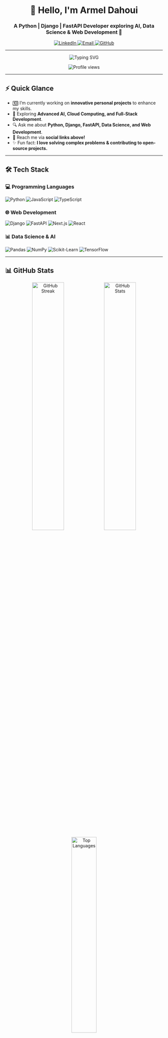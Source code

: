 <h1 align="center">👋 Hello, I'm Armel Dahoui</h1>
<h3 align="center">A Python | Django | FastAPI Developer exploring AI, Data Science & Web Development 🚀</h3>

<p align="center">
  <a href="https://www.linkedin.com/in/alex-armel-dahoui-68b7b5255" target="_blank">
    <img src="https://img.shields.io/badge/LinkedIn-%230077B5.svg?style=for-the-badge&logo=linkedin&logoColor=white" alt="LinkedIn" />
  </a>
  <a href="mailto:alexdahoui@yahoo.com" target="_blank">
    <img src="https://img.shields.io/badge/Email-%23D14836.svg?style=for-the-badge&logo=gmail&logoColor=white" alt="Email" />
  </a>
  <a href="https://github.com/ArmelDahoui" target="_blank">
    <img src="https://img.shields.io/badge/GitHub-%23181717.svg?style=for-the-badge&logo=github&logoColor=white" alt="GitHub" />
  </a>
</p>

---

<p align="center">
  <img src="https://readme-typing-svg.demolab.com/?lines=Welcome+to+my+GitHub+Profile!;Python+%7C+Django+%7C+FastAPI;AI+%7C+Data+Science+%7C+Web+Dev&font=Fira+Code&size=22&duration=2500&pause=800&color=F7B93E&center=true&vCenter=true&width=600" alt="Typing SVG" />
</p>

<p align="center">
  <img src="https://komarev.com/ghpvc/?username=ArmelDahoui&color=blue&style=for-the-badge" alt="Profile views" />
</p>

---

## ⚡️ Quick Glance

- 🔟 I’m currently working on **innovative personal projects** to enhance my skills.
- 🌱 Exploring **Advanced AI, Cloud Computing, and Full-Stack Development**.
- 🔍 Ask me about **Python, Django, FastAPI, Data Science, and Web Development**.
- 📧 Reach me via **social links above!**
- ✨ Fun fact: **I love solving complex problems & contributing to open-source projects.**

---

## 🛠️ Tech Stack

### 💻 Programming Languages
<p align="left">
    <img src="https://img.shields.io/badge/Python-3776AB.svg?style=for-the-badge&logo=python&logoColor=white" alt="Python" />
    <img src="https://img.shields.io/badge/JavaScript-F7DF1E.svg?style=for-the-badge&logo=javascript&logoColor=black" alt="JavaScript" />
    <img src="https://img.shields.io/badge/TypeScript-3178C6.svg?style=for-the-badge&logo=typescript&logoColor=white" alt="TypeScript" />
</p>

### 🌐 Web Development
<p align="left">
    <img src="https://img.shields.io/badge/Django-092E20.svg?style=for-the-badge&logo=django&logoColor=white" alt="Django" />
    <img src="https://img.shields.io/badge/FastAPI-009688.svg?style=for-the-badge&logo=fastapi&logoColor=white" alt="FastAPI" />
    <img src="https://img.shields.io/badge/Next.js-000000.svg?style=for-the-badge&logo=nextdotjs&logoColor=white" alt="Next.js" />
    <img src="https://img.shields.io/badge/React-61DAFB.svg?style=for-the-badge&logo=react&logoColor=black" alt="React" />
</p>

### 📊 Data Science & AI
<p align="left">
    <img src="https://img.shields.io/badge/Pandas-150458.svg?style=for-the-badge&logo=pandas&logoColor=white" alt="Pandas" />
    <img src="https://img.shields.io/badge/NumPy-013243.svg?style=for-the-badge&logo=numpy&logoColor=white" alt="NumPy" />
    <img src="https://img.shields.io/badge/Scikit_Learn-F7931E.svg?style=for-the-badge&logo=scikit-learn&logoColor=white" alt="Scikit-Learn" />
    <img src="https://img.shields.io/badge/TensorFlow-FF6F00.svg?style=for-the-badge&logo=tensorflow&logoColor=white" alt="TensorFlow" />
</p>

---

## 📊 GitHub Stats

<p align="center">
    <img alt="GitHub Streak" src="https://streak-stats.demolab.com/?user=ArmelDahoui&theme=radical&hide_border=true" width="45%" />
    <img alt="GitHub Stats" src="https://github-readme-stats.vercel.app/api?username=ArmelDahoui&show_icons=true&theme=radical&hide_border=true&count_private=true" width="45%" />
</p>

<p align="center">
    <img alt="Top Languages" src="https://github-readme-stats.vercel.app/api/top-langs/?username=ArmelDahoui&layout=compact&theme=radical&hide_border=true&langs_count=8" width="40%" />
</p>

---

## 🏆 GitHub Trophies

<p align="center">
    <img src="https://github-profile-trophy.vercel.app/?username=ArmelDahoui&theme=radical&no-frame=true&row=1" alt="GitHub Trophies">
</p>

---

## ⏳ WakaTime Stats

<p align="center">
    <img src="https://wakatime.com/badge/user/58a2586d-0503-4c1d-b94b-4c1bafe54c753a.svg" alt="WakaTime Badge" />
</p>

---

## 🌟 Projects...

*More details coming soon...*
